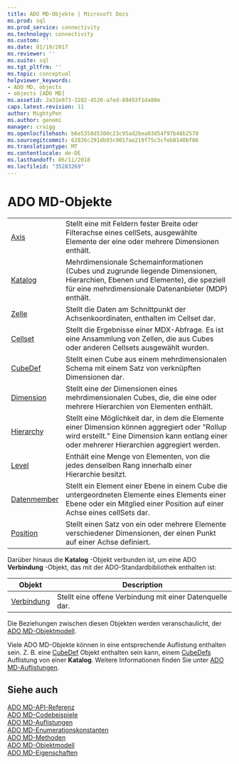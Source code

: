 ```yaml
---
title: ADO MD-Objekte | Microsoft Docs
ms.prod: sql
ms.prod_service: connectivity
ms.technology: connectivity
ms.custom: ''
ms.date: 01/19/2017
ms.reviewer: ''
ms.suite: sql
ms.tgt_pltfrm: ''
ms.topic: conceptual
helpviewer_keywords:
- ADO MD, objects
- objects [ADO MD]
ms.assetid: 2a32e873-3282-4520-a7ed-89493f1da80e
caps.latest.revision: 11
author: MightyPen
ms.author: genemi
manager: craigg
ms.openlocfilehash: b6e5358d5300c23c95ad2bea03d54f97b48b2578
ms.sourcegitcommit: 62826c291db93c9017ae219f75c3cfeb8140bf06
ms.translationtype: MT
ms.contentlocale: de-DE
ms.lasthandoff: 06/11/2018
ms.locfileid: "35283269"
---
```

# <a name="ado-md-objects"></a>ADO MD-Objekte
|||  
|-|-|  
|[Axis](../../../ado/reference/ado-md-api/axis-object-ado-md.md)|Stellt eine mit Feldern fester Breite oder Filterachse eines cellSets, ausgewählte Elemente der eine oder mehrere Dimensionen enthält.|  
|[Katalog](../../../ado/reference/ado-md-api/catalog-object-ado-md.md)|Mehrdimensionale Schemainformationen (Cubes und zugrunde liegende Dimensionen, Hierarchien, Ebenen und Elemente), die speziell für eine mehrdimensionale Datenanbieter (MDP) enthält.|  
|[Zelle](../../../ado/reference/ado-md-api/cell-object-ado-md.md)|Stellt die Daten am Schnittpunkt der Achsenkoordinaten, enthalten im Cellset dar.|  
|[Cellset](../../../ado/reference/ado-md-api/cellset-object-ado-md.md)|Stellt die Ergebnisse einer MDX-Abfrage. Es ist eine Ansammlung von Zellen, die aus Cubes oder anderen Cellsets ausgewählt wurden.|  
|[CubeDef](../../../ado/reference/ado-md-api/cubedef-object-ado-md.md)|Stellt einen Cube aus einem mehrdimensionalen Schema mit einem Satz von verknüpften Dimensionen dar.|  
|[Dimension](../../../ado/reference/ado-md-api/dimension-object-ado-md.md)|Stellt eine der Dimensionen eines mehrdimensionalen Cubes, die, die eine oder mehrere Hierarchien von Elementen enthält.|  
|[Hierarchy](../../../ado/reference/ado-md-api/hierarchy-object-ado-md.md)|Stellt eine Möglichkeit dar, in dem die Elemente einer Dimension können aggregiert oder "Rollup wird erstellt." Eine Dimension kann entlang einer oder mehrerer Hierarchien aggregiert werden.|  
|[Level](../../../ado/reference/ado-md-api/level-object-ado-md.md)|Enthält eine Menge von Elementen, von die jedes denselben Rang innerhalb einer Hierarchie besitzt.|  
|[Datenmember](../../../ado/reference/ado-md-api/member-object-ado-md.md)|Stellt ein Element einer Ebene in einem Cube die untergeordneten Elemente eines Elements einer Ebene oder ein Mitglied einer Position auf einer Achse eines cellSets dar.|  
|[Position](../../../ado/reference/ado-md-api/position-object-ado-md.md)|Stellt einen Satz von ein oder mehrere Elemente verschiedener Dimensionen, der einen Punkt auf einer Achse definiert.|  
  
 Darüber hinaus die **Katalog** -Objekt verbunden ist, um eine ADO **Verbindung** -Objekt, das mit der ADO-Standardbibliothek enthalten ist:  
  
|Objekt|Description|  
|------------|-----------------|  
|[Verbindung](../../../ado/reference/ado-api/connection-object-ado.md)|Stellt eine offene Verbindung mit einer Datenquelle dar.|  
  
 Die Beziehungen zwischen diesen Objekten werden veranschaulicht, der [ADO MD-Objektmodell](../../../ado/reference/ado-md-api/ado-md-object-model.md).  
  
 Viele ADO MD-Objekte können in eine entsprechende Auflistung enthalten sein. Z. B. eine [CubeDef](../../../ado/reference/ado-md-api/cubedef-object-ado-md.md) Objekt enthalten sein kann, einem [CubeDefs](../../../ado/reference/ado-md-api/cubedefs-collection-ado-md.md) Auflistung von einer **Katalog**. Weitere Informationen finden Sie unter [ADO MD-Auflistungen](../../../ado/reference/ado-md-api/ado-md-collections.md).  
  
## <a name="see-also"></a>Siehe auch  
 [ADO MD-API-Referenz](../../../ado/reference/ado-md-api/ado-md-api-reference.md)   
 [ADO MD-Codebeispiele](../../../ado/reference/ado-md-api/ado-md-code-examples.md)   
 [ADO MD-Auflistungen](../../../ado/reference/ado-md-api/ado-md-collections.md)   
 [ADO MD-Enumerationskonstanten](../../../ado/reference/ado-md-api/ado-md-enumerated-constants.md)   
 [ADO MD-Methoden](../../../ado/reference/ado-md-api/ado-md-methods.md)   
 [ADO MD-Objektmodell](../../../ado/reference/ado-md-api/ado-md-object-model.md)   
 [ADO MD-Eigenschaften](../../../ado/reference/ado-md-api/ado-md-properties.md)
